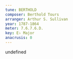```yaml
---
tune: BERTHOLD
composer: Berthold Tours
arranger: Arthur S. Sullivan
year: 1787-1864
meter: 7.6.7.6.D.
key: E♭ Major
anacrusis: 0
---
```

undefined